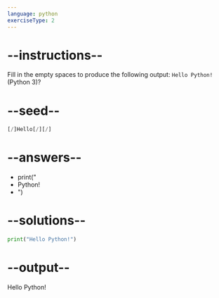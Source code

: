 ```yaml
---
language: python
exerciseType: 2
---
```


# --instructions--

Fill in the empty spaces to produce the following output: `Hello Python!` (Python 3)?

# --seed--

```python
[/]Hello[/][/]
```

# --answers--

- print("
-  Python!
- ")

# --solutions--

```python
print("Hello Python!")
```

# --output--

Hello Python!
